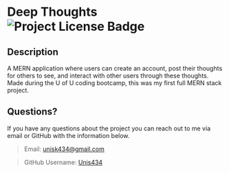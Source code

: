 # Deep Thoughts ![Project License Badge](https://img.shields.io/badge/license-ISC-brightgreen)

## Description

A MERN application where users can create an account, post their thoughts for others to see, and interact with other users through these thoughts. Made during the U of U coding bootcamp, this was my first full MERN stack project. 

## Questions?

If you have any questions about the project you can reach out to me via email or GitHub with the information below. 

>Email: unisk434@gmail.com 

>GitHub Username: [Unis434](https://github.com/Unis434)
